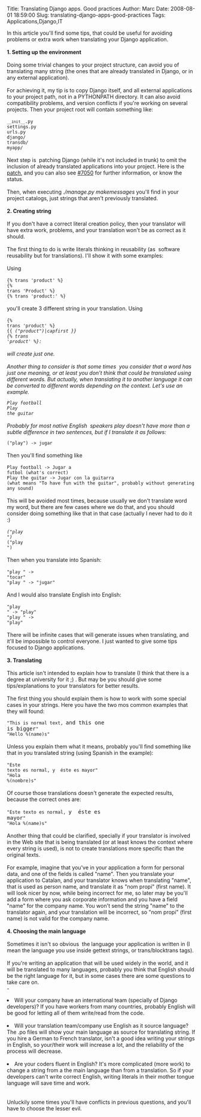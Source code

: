 Title: Translating Django apps. Good practices
Author: Marc
Date: 2008-08-01 18:59:00
Slug: translating-django-apps-good-practices
Tags: Applications,Django,IT

In this article you'll find some tips, that could be useful for avoiding problems or extra work when translating your Django application.<br/><br/><strong>1. Setting up the environment</strong><br/><br/>Doing some trivial changes to your project structure, can avoid you of translating many string (the ones that are already translated in Django, or in any external application).<br/><br/>For achieving it, my tip is to copy Django itself, and all external applications to your project path, not in a PYTHONPATH directory. It can also avoid compatibility problems, and version conflicts if you're working on several  projects. Then your project root will contain something like:<br/><br/><code>`__init__`.py<br/>settings.py<br/>urls.py<br/>django/<br/>transdb/<br/>myapp/</code><br/><br/>Next step is  patching Django (while it's not included in trunk) to omit the inclusion of already translated applications into your project. Here is the [patch](http://code.djangoproject.com/attachment/ticket/7916/7916_v2.diff), and you can also see [#7050](http://code.djangoproject.com/ticket/7050) for further information, or know the status.<br/><br/>Then, when executing <em>./manage.py makemessages</em> you'll find in your project catalogs, just strings that aren't previously translated.<br/><br/><strong>2. Creating string</strong><br/><br/>If you don't have a correct literal creation policy, then your translator will have extra work, problems, and your translation won't be as correct as it should.<br/><br/>The first thing to do is write literals thinking in reusability (as  software reusability but for translations). I'll show it with some examples:<br/><br/>Using<br/><br/><code>{% trans 'product' %}<br/>{% trans 'Product' %}<br/>{% trans 'product:' %}<br/></code><br/>you'll create 3 different string in your translation. Using<br/><br/><code>{% trans 'product' %}<br/>{{ _("product")|capfirst }}<br/>{% trans 'product' %}:<br/></code><br/>will create just one.<br/><br/>Another thing to consider is that some times  you consider that a word has just one meaning, or at least you don't think that could be translated using different words. But actually, when translating it to another language it can be converted to different words depending on the context. Let's use an example.<br/><code><br/><em>Play</em> football<br/><em>Play</em> the guitar</code><br/><br/>Probably for most native English  speakers <em>play</em> doesn't have more than a subtle difference in two sentences, but if I translate it as follows:<br/><code><br/>_("play") -> jugar</code><br/><br/>Then you'll find something like<br/><br/><code>Play football -> Jugar a  futbol (what's correct)<br/>Play the guitar -> Jugar con la guitarra (what means "To have fun with the guitar", probably without generating any sound)</code><br/><br/>This will be avoided most times, because usually we don't translate word my word, but there are few cases where we do that, and you should consider doing something like that in that case (actually I never had to do it :)<br/><br/><code>_("play <!-- an instrument -->")<br/>_("play <!-- a sport -->")</code><br/><br/>Then when you translate into Spanish:<br/><br/><code>"play <!-- an instrument -->" -> "tocar"<br/>"play <!-- a sport -->" -> "jugar"</code><br/><br/>And I would also translate English into English:<br/><br/><code>"play <!-- an instrument -->" -> "play"<br/>"play <!-- a sport -->" -> "play"</code><br/><br/>There will be infinite cases that will generate issues when translating, and it'll be impossible to control everyone. I just wanted to give some tips focused to Django applications.<br/><br/><strong>3. Translating</strong><br/><br/>This article isn't intended to explain how to translate (I think that there is a degree at university for it ;) . But may be you should give some tips/explanations to your translators for better results.<br/><br/>The first thing you should explain them is how to work with some special cases in your strings. Here you have the two mos common examples that they will found:<br/><code><br/>"This is normal text, <big>and this one is bigger</big>"<br/>"Hello %(name)s"</code><br/><br/>Unless you explain them what it means, probably you'll find something like that in you translated string (using Spanish in the example):<br/><br/><code>"Este texto es normal, <grande>y  éste es mayor</grande>"<br/>"Hola %(nombre)s"</code><br/><br/>Of course those translations doesn't generate the expected results, because the correct ones are:<br/><br/><code>"Este texto es normal, <big>y  éste es mayor</big>"<br/>"Hola %(name)s"</code><br/><br/>Another thing that could be clarified, specially if your translator is involved in the Web site that is being translated (or at least knows the context where every string is used), is not to create translations more specific than the original texts.<br/><br/>For example, imagine that you've in your application a form for personal data, and one of the fields is called "name". Then you translate your application to Catalan, and your translator knows when translating "name", that is used as person name, and translate it as "nom propi" (first name). It will look nicer by now, while being incorrect for me, so later may be you'll add a form where you ask corporate information and you have a field "name" for the company name. You won't send the string "name" to the translator again, and your translation will be incorrect, so "nom propi" (first name) is not valid for the company name.<br/><br/><strong>4. Choosing the main language</strong><br/><br/>Sometimes it isn't so obvious  the language your application is written in (I mean the language you use inside gettext strings, or trans/blocktrans tags).<br/><br/>If you're writing an application that will be used widely in the world, and it will be translated to many languages, probably you think that English should be the right language for it, but in some cases there are some questions to take care on.<br/>- <br/>	<li>Will your company have an international team (specially of Django developers)? If you have workers from many countries, probably English will be good for letting all of them write/read from the code.</li><br/>	<li>Will your translation team/company use English as it source language? The .po files will show your main language as source for translating string. If you hire a German to French translator, isn't a good idea writing your strings in English, so your/their work will increase a lot, and the reliability of the process will decrease.</li><br/>	<li> Are your coders fluent in English? It's more complicated (more work) to change a string from a the main language than from a translation. So if your developers can't write correct English, writing literals in their mother tongue language will save time and work.</li><br/>
<br/>Unluckily some times you'll have conflicts in previous questions, and you'll have to choose the lesser evil.